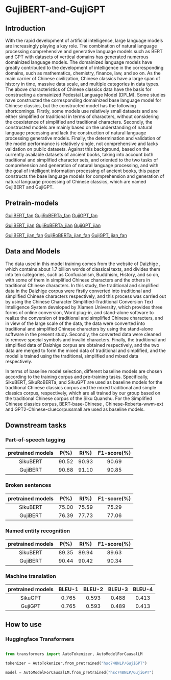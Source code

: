 # GujiBERT-and-GujiGPT
## Introduction
With the rapid development of artificial intelligence, large language models are increasingly playing a key role. The combination of natural language processing comprehensive and generative language models such as BERT and GPT with datasets of vertical domains has generated numerous domainized language models. The domainized language models have greatly contributed to the development of intelligence in the corresponding domains, such as mathematics, chemistry, finance, law, and so on. As the main carrier of Chinese civilization, Chinese classics have a large span of history in time, massive data scale, and multiple categories in data types. The above characteristics of Chinese classics data have the basis for constructing a domainized Pedestal Language Model (DPLM). Some studies have constructed the corresponding domainized base language model for Chinese classics, but the constructed model has the following shortcomings. Firstly, some models use relatively small datasets and are either simplified or traditional in terms of characters, without considering the coexistence of simplified and traditional characters. Secondly, the constructed models are mainly based on the understanding of natural language processing and lack the construction of natural language processing generative models. Finally, the determination and validation of the model performance is relatively single, not comprehensive and lacks validation on public datasets. Against this background, based on the currently available datasets of ancient books, taking into account both traditional and simplified character sets, and oriented to the two tasks of comprehension and generation of natural language processing, and with the goal of intelligent information processing of ancient books, this paper constructs the base language models for comprehension and generation of natural language processing of Chinese classics, which are named GujiBERT and GujiGPT.

## Pretrain-models
[GujiBERT_fan](https://huggingface.co/hsc748NLP/GujiBERT_fan)
[GujiRoBERTa_fan](https://huggingface.co/hsc748NLP/GujiRoBERTa_fan)
[GujiGPT_fan](https://huggingface.co/hsc748NLP/GujiGPT_fan)

[GujiBERT_jian](https://huggingface.co/hsc748NLP/GujiBERT_jian)
[GujiRoBERTa_jian](https://huggingface.co/hsc748NLP/GujiRoBERTa_jian)
[GujiGPT_jian](https://huggingface.co/hsc748NLP/GujiGPT_jian)

[GujiBERT_jian_fan](https://huggingface.co/hsc748NLP/GujiBERT_jian_fan)
[GujiRoBERTa_jian_fan](https://huggingface.co/hsc748NLP/GujiRoBERTa_jian_fan)
[GujiGPT_jian_fan](https://huggingface.co/hsc748NLP/GujiGPT_jian_fan)

## Data and Models
The data used in this model training comes from the website of Daizhige , which contains about 1.7 billion words of classical texts, and divides them into ten categories, such as Confucianism, Buddhism, History, and so on, with some of them in simplified Chinese characters and the others in traditional Chinese characters. In this study, the traditional and simplified data in the Daizhige corpus were firstly converted into traditional and simplified Chinese characters respectively, and this process was carried out by using the Chinese Character Simplified-Traditional Conversion Text Intelligence System  developed by Xiamen University, which provides three forms of online conversion, Word plug-in, and stand-alone software to realize the conversion of traditional and simplified Chinese characters, and in view of the large scale of the data, the data were converted into traditional and simplified Chinese characters by using the stand-alone software in the present study. Secondly, the converted data were cleaned to remove special symbols and invalid characters. Finally, the traditional and simplified data of Daizhige corpus are obtained respectively, and the two data are merged to form the mixed data of traditional and simplified, and the model is trained using the traditional, simplified and mixed data respectively.

In terms of baseline model selection, different baseline models are chosen according to the training corpus and pre-training tasks. Specifically, SikuBERT, SikuRoBERTa, and SikuGPT are used as baseline models for the traditional Chinese classics corpus and the mixed traditional and simple classics corpus, respectively, which are all trained by our group based on the traditional Chinese corpus of the Siku Quanshu. For the Simplified Chinese classics corpus, BERT-base-Chinese , Chinese-Roberta-wwm-ext  and GPT2-Chinese-cluecorpussmall  are used as baseline models.


## Downstream tasks
### Part-of-speech tagging
|  pretrained models  | P(%) | R(%) | F1-score(%) |
| :----------------: | :----------: | :---------: | :---------: |
| SikuBERT | 90.52 | 90.93 | 90.69 |
| GujiBERT | 90.68 | 91.10 | 90.85 |

### Broken sentences
|  pretrained models  | P(%) | R(%) | F1-score(%) |
| :----------------: | :----------: | :---------: | :---------: |
| SikuBERT | 75.00 | 75.59 | 75.29 |
| GujiBERT | 76.39 | 77.73 | 77.06 |

### Named entity recognition
|  pretrained models  | P(%) | R(%) | F1-score(%) |
| :----------------: | :----------: | :---------: | :---------: |
| SikuBERT | 89.35 | 89.94 | 89.63 |
| GujiBERT | 90.44 | 90.42 | 90.34 |

### Machine translation
|  pretrained models  | BLEU-1 | BLEU-2 | BLEU-3 | BLEU-4 |
| :----------------: | :----------: | :---------: | :---------: | :---------: |
| SikuGPT | 0.765 | 0.593 | 0.488 | 0.413 |
| GujiGPT | 0.765 | 0.593 | 0.489 | 0.413 |

## How to use

### Huggingface Transformers

```python

from transformers import AutoTokenizer, AutoModelForCausalLM

tokenizer = AutoTokenizer.from_pretrained("hsc748NLP/GujiGPT")

model = AutoModelForCausalLM.from_pretrained("hsc748NLP/GujiGPT")

```

